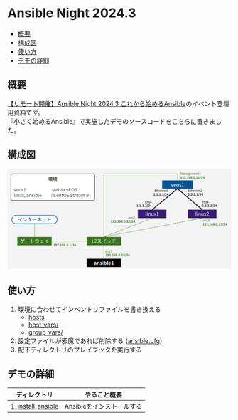 # Ansible Night 2024.3

- [概要](#概要)
- [構成図](#構成図)
- [使い方](#使い方)
- [デモの詳細](#デモの詳細)

## 概要

[【リモート開催】Ansible Night 2024.3 これから始めるAnsible](https://ansible-users.connpass.com/event/310794/)のイベント登壇用資料です。  
『小さく始めるAnsible』で実施したデモのソースコードをこちらに置きました。

## 構成図

![images/network_diagram.png](images/network_diagram.png)

## 使い方

1. 環境に合わせてインベントリファイルを書き換える
   - [hosts](hosts)
   - [host_vars/](host_vars/)
   - [group_vars/](group_vars/)
2. 設定ファイルが邪魔であれば削除する ([ansible.cfg](ansible.cfg))
3. 配下ディレクトリのプレイブックを実行する

## デモの詳細

| ディレクトリ | やること概要 |
| ---------- | ---------- |
| [1_install_ansible](1_install_ansible) | Ansibleをインストールする |
